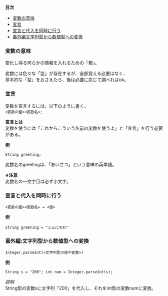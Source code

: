 **目次**
* [変数の意味](#変数の意味)
* [宣言](#宣言)
* [宣言と代入を同時に行う](#宣言と代入を同時に行う)
* [番外編文字列型から数値型への変換](#番外編:文字列型から数値型への変換)

### 変数の意味  
変化し得る何らかの情報を入れるための「箱」。  

変数には色々な「型」が存在するが、全部覚える必要はなく、  
基本的な「型」をおさえたら、後は必要に応じて調べればok。  

### 宣言  
変数を宣言するには、以下のように書く。   
`<変数の型><変数名>;`  

**宣言とは**  
変数を使うには「これからこういう名前の変数を使うよ」と「宣言」を行う必要がある。  

**例**

`String greeting;`  

変数名のgreetingは、「あいさつ」という意味の英単語。

**※注意**  
変数名の一文字目は必ず小文字。

### 宣言と代入を同時に行う  

`<変数の型><変数名> = <値>`

**例**

`String greeting = "こんにちわ"`

### 番外編:文字列型から数値型への変換  

`Integer.parseInt(<文字列型の値や変数>)`  

**例**  

`String s = "200"; int num = Integer.parseInt(s);`  

*説明*  
String型の変数sに文字列「200」を代入し、それをint型の変数numに変換。
